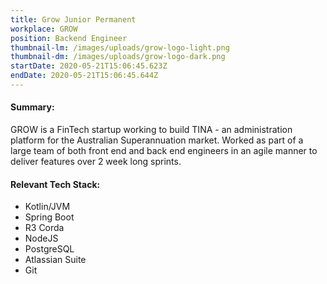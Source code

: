 ```yaml
---
title: Grow Junior Permanent
workplace: GROW
position: Backend Engineer
thumbnail-lm: /images/uploads/grow-logo-light.png
thumbnail-dm: /images/uploads/grow-logo-dark.png
startDate: 2020-05-21T15:06:45.623Z
endDate: 2020-05-21T15:06:45.644Z
---
```


#### Summary:

GROW is a FinTech startup working to build TINA - an administration platform for the Australian Superannuation market. Worked as part of a large team of both front end and back end engineers in an agile manner to deliver features over 2 week long sprints.

#### Relevant Tech Stack:

- Kotlin/JVM
- Spring Boot
- R3 Corda
- NodeJS
- PostgreSQL
- Atlassian Suite
- Git
